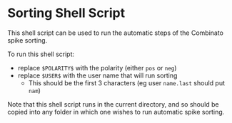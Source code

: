 # Sorting Shell Script

This shell script can be used to run the automatic steps of the Combinato spike sorting.

To run this shell script:
- replace `$POLARITY$` with the polarity (either `pos` or `neg`)
- replace `$USER$` with the user name that will run sorting
    - This should be the first 3 characters (eg user `name.last` should put `nam`)

Note that this shell script runs in the current directory, and so should be
copied into any folder in which one wishes to run automatic spike sorting.
